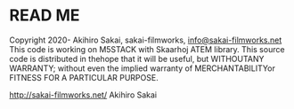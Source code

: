 # READ ME

Copyright 2020- Akihiro Sakai, sakai-filmworks, info@sakai-filmworks.net
This code is working on M5STACK with Skaarhoj ATEM library.
This source code is distributed in thehope that it will be useful, but WITHOUTANY WARRANTY;
without even the implied warranty of MERCHANTABILITYor FITNESS FOR A PARTICULAR PURPOSE.

http://sakai-filmworks.net/
Akihiro Sakai